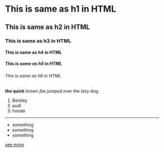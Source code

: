 # This is same as h1 in HTML
## This is same as h2 in HTML
### This is same as h3 in HTML
#### This is same as h4 in HTML
##### This is same as h5 in HTML
###### This is same as h6 in HTML

**the quick** brown *fox jumped* over the lazy dog.

1. Bentley
1. audi
1. honda

---

- something
- something
- something

[see more](https://goggle.com)